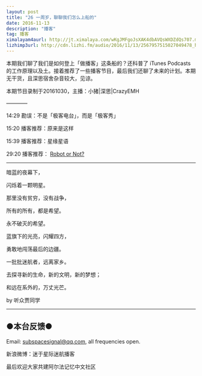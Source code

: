 ```yaml
---
layout: post
title: "26 一周岁，聊聊我们怎么上船的"
date: 2016-11-13
description: "播客"
tag: 播客 
ximalayam4aurl: http://jt.ximalaya.com/wKgJMFgoJsXAK4dbAVQsWXDZdQs707.m4a?channel=rss&album_id=3135361&track_id=25025706&uid=6418191&jt=http://audio.xmcdn.com/group24/M00/3C/7E/wKgJMFgoJsXAK4dbAVQsWXDZdQs707.m4a
lizhimp3url: http://cdn.lizhi.fm/audio/2016/11/13/2567957515027049478_hd.mp3
---   
```


本期我们聊了我们是如何登上「做播客」这条船的？还科普了 iTunes Podcasts 的工作原理以及土。接着推荐了一些播客节目，最后我们还聊了未来的计划。本期无干货，且深思宿舍杂音较大，见谅。

本期节目录制于20161030，主播：小猪\|深思\|CrazyEMH

————

14:29 勘误：不是「极客电台」，而是「极客秀」


15:20 播客推荐：原来是这样


15:39 播客推荐：星缘星语


29:20 播客推荐： [Robot or Not?](https://www.theincomparable.com/robot/)


---

暗蓝的夜幕下，

闪烁着一颗明星。

那里没有贫穷，没有战争，

所有的所有，都是希望。

永不破灭的希望。

蓝旗下的光亮，闪耀四方，

勇敢地闯荡最后的边疆。

一批批迷航者，远离家乡。

去探寻新的生命，新的文明，新的梦想；

和远在系外的，万丈光芒。

by 听众贾同学

---

## ●本台反馈●

Email: [subspacesignal@qq.com](mailto:subspacesignal@qq.com), all frequencies open.

新浪微博：迷于星际迷航播客

最后欢迎大家共建阿尔法记忆中文社区